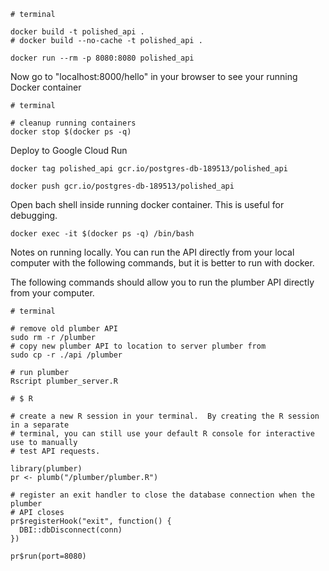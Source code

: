 
```
# terminal

docker build -t polished_api .
# docker build --no-cache -t polished_api .

docker run --rm -p 8080:8080 polished_api
```

Now go to "localhost:8000/hello" in your browser to see your running Docker container

```
# terminal

# cleanup running containers
docker stop $(docker ps -q)
```


Deploy to Google Cloud Run

```
docker tag polished_api gcr.io/postgres-db-189513/polished_api

docker push gcr.io/postgres-db-189513/polished_api
```

Open bach shell inside running docker container.  This is useful for debugging.

```
docker exec -it $(docker ps -q) /bin/bash
```


Notes on running locally.  You can run the API directly from your local computer with the following
commands, but it is better to run with docker.

The following commands should allow you to run the plumber API directly from your computer.

```
# terminal

# remove old plumber API
sudo rm -r /plumber
# copy new plumber API to location to server plumber from
sudo cp -r ./api /plumber

# run plumber
Rscript plumber_server.R
```

```
# $ R

# create a new R session in your terminal.  By creating the R session in a separate
# terminal, you can still use your default R console for interactive use to manually
# test API requests.

library(plumber)
pr <- plumb("/plumber/plumber.R")

# register an exit handler to close the database connection when the plumber
# API closes
pr$registerHook("exit", function() {
  DBI::dbDisconnect(conn)
})

pr$run(port=8080)
```
